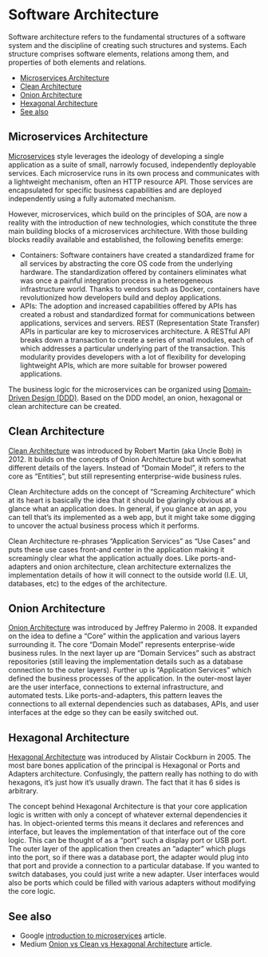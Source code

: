 # Software Architecture

Software architecture refers to the fundamental structures of a software system and the discipline of creating such structures and systems. Each structure comprises software elements, relations among them, and properties of both elements and relations.

- [Microservices Architecture](#microservices-architecture)
- [Clean Architecture](#clean-architecture)
- [Onion Architecture](#onion-architecture)
- [Hexagonal Architecture](#hexagonal-architecture)
- [See also](#see-also)

## Microservices Architecture

[Microservices](https://microservices.io/) style leverages the ideology of developing a single application as a suite of small, narrowly focused, independently deployable services. Each microservice runs in its own process and communicates with a lightweight mechanism, often an HTTP resource API. Those services are encapsulated for specific business capabilities and are deployed independently using a fully automated mechanism.

However, microservices, which build on the principles of SOA, are now a reality with the introduction of new technologies, which constitute the three main building blocks of a microservices architecture. With those building blocks readily available and established, the following benefits emerge:

- Containers: Software containers have created a standardized frame for all services by abstracting the core OS code from the underlying hardware.  The standardization offered by containers eliminates what was once a painful integration process in a heterogeneous infrastructure world. Thanks to vendors such as Docker, containers have revolutionized how developers build and deploy applications.
- APIs: The adoption and increased capabilities offered by APIs has created a robust and standardized format for communications between applications, services and servers. REST (Representation State Transfer) APIs in particular are key to microservices architecture. A RESTful API breaks down a transaction to create a series of small modules, each of which addresses a particular underlying part of the transaction. This modularity provides developers with a lot of flexibility for developing lightweight APIs, which are more suitable for browser powered applications.

The business logic for the microservices can be organized using [Domain-Driven Design (DDD)](https://martinfowler.com/tags/domain%20driven%20design.html). Based on the DDD model, an onion, hexagonal or clean architecture can be created.

## Clean Architecture

[Clean Architecture](https://blog.cleancoder.com/uncle-bob/2012/08/13/the-clean-architecture.html) was introduced by Robert Martin (aka Uncle Bob) in 2012. It builds on the concepts of Onion Architecture but with somewhat different details of the layers. Instead of “Domain Model”, it refers to the core as “Entities”, but still representing enterprise-wide business rules.

Clean Architecture adds on the concept of “Screaming Architecture” which at its heart is basically the idea that it should be glaringly obvious at a glance what an application does. In general, if you glance at an app, you can tell that’s its implemented as a web app, but it might take some digging to uncover the actual business process which it performs.

Clean Architecture re-phrases “Application Services” as “Use Cases” and puts these use cases front-and center in the application making it screamingly clear what the application actually does. Like ports-and-adapters and onion architecture, clean architecture externalizes the implementation details of how it will connect to the outside world (I.E. UI, databases, etc) to the edges of the architecture.

## Onion Architecture

[Onion Architecture](https://jeffreypalermo.com/2008/07/the-onion-architecture-part-1/) was introduced by Jeffrey Palermo in 2008. It expanded on the idea to define a “Core” within the application and various layers surrounding it. The core “Domain Model” represents enterprise-wide business rules. In the next layer up are “Domain Services” such as abstract repositories (still leaving the implementation details such as a database connection to the outer layers). Further up is “Application Services” which defined the business processes of the application. In the outer-most layer are the user interface, connections to external infrastructure, and automated tests. Like ports-and-adapters, this pattern leaves the connections to all external dependencies such as databases, APIs, and user interfaces at the edge so they can be easily switched out.

## Hexagonal Architecture

[Hexagonal Architecture](https://alistair.cockburn.us/hexagonal-architecture/) was introduced by Alistair Cockburn in 2005. The most bare bones application of the principal is Hexagonal or Ports and Adapters architecture. Confusingly, the pattern really has nothing to do with hexagons, it’s just how it’s usually drawn. The fact that it has 6 sides is arbitrary.

The concept behind Hexagonal Architecture is that your core application logic is written with only a concept of whatever external dependencies it has. In object-oriented terms this means it declares and references and interface, but leaves the implementation of that interface out of the core logic. This can be thought of as a “port” such a display port or USB port. The outer layer of the application then creates an “adapter” which plugs into the port, so if there was a database port, the adapter would plug into that port and provide a connection to a particular database. If you wanted to switch databases, you could just write a new adapter. User interfaces would also be ports which could be filled with various adapters without modifying the core logic.

## See also

- Google [introduction to microservices](https://cloud.google.com/architecture/microservices-architecture-introduction?hl=en) article.
- Medium [Onion vs Clean vs Hexagonal Architecture](https://medium.com/@edamtoft/onion-vs-clean-vs-hexagonal-architecture-9ad94a27da91) article.
